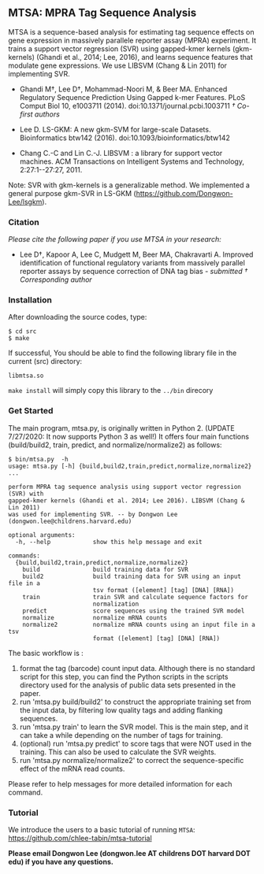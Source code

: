 ## MTSA: MPRA Tag Sequence Analysis

MTSA is a sequence-based analysis for estimating tag sequence effects on 
gene expression in massively parallele reporter assay (MPRA) experiment.
It trains a support vector regression (SVR) using gapped-kmer kernels (gkm-kernels)
(Ghandi et al., 2014; Lee, 2016), and learns sequence features that modulate
gene expressions. We use LIBSVM (Chang & Lin 2011) for implementing SVR.

* Ghandi M†, Lee D†, Mohammad-Noori M, & Beer MA. Enhanced Regulatory Sequence Prediction Using Gapped k-mer Features. PLoS Comput Biol 10, e1003711 (2014). doi:10.1371/journal.pcbi.1003711 *† Co-first authors*

* Lee D. LS-GKM: A new gkm-SVM for large-scale Datasets. Bioinformatics btw142 (2016). doi:10.1093/bioinformatics/btw142

* Chang C.-C and Lin C.-J. LIBSVM : a library for support vector machines. ACM Transactions on Intelligent Systems and Technology, 2:27:1--27:27, 2011.

Note: SVR with gkm-kernels is a generalizable method. We implemented a general purpose gkm-SVR in LS-GKM (https://github.com/Dongwon-Lee/lsgkm). 

### Citation

*Please cite the following paper if you use MTSA in your research:*

* Lee D†, Kapoor A, Lee C, Mudgett M, Beer MA, Chakravarti A. Improved identification of functional regulatory variants from massively parallel
reporter assays by sequence correction of DNA tag bias - *submitted* *† Corresponding author*

### Installation

After downloading the source codes, type:

    $ cd src
    $ make 

If successful, You should be able to find the following library file in the current (src) directory:

    libmtsa.so

`make install` will simply copy this library to the `../bin` direcory

### Get Started

The main program, mtsa.py, is originally written in Python 2. (UPDATE 7/27/2020: It now supports Python 3 as well!) 
It offers four main functions (build/build2, train, predict, and normalize/normalize2) as follows:

    $ bin/mtsa.py  -h
    usage: mtsa.py [-h] {build,build2,train,predict,normalize,normalize2} ...

    perform MPRA tag sequence analysis using support vector regression (SVR) with
    gapped-kmer kernels (Ghandi et al. 2014; Lee 2016). LIBSVM (Chang & Lin 2011)
    was used for implementing SVR. -- by Dongwon Lee
    (dongwon.lee@childrens.harvard.edu)

    optional arguments:
      -h, --help            show this help message and exit

    commands:
      {build,build2,train,predict,normalize,normalize2}
        build               build training data for SVR
        build2              build training data for SVR using an input file in a
                            tsv format ([element] [tag] [DNA] [RNA])
        train               train SVR and calculate sequence factors for
                            normalization
        predict             score sequences using the trained SVR model
        normalize           normalize mRNA counts
        normalize2          normalize mRNA counts using an input file in a tsv
                            format ([element] [tag] [DNA] [RNA])

The basic workflow is :

  1. format the tag (barcode) count input data. Although there is no standard script for this step, you can find the Python scripts in the scripts directory used for the analysis of public data sets presented in the paper.
  2. run 'mtsa.py build/build2' to construct the appropriate training set from the input data, by filtering low quality tags and adding flanking sequences.
  3. run 'mtsa.py train' to learn the SVR model. This is the main step, and it can take a while depending on the number of tags for training.
  4. (optional) run 'mtsa.py predict' to score tags that were NOT used in the training. This can also be used to calculate the SVR weights.
  5. run 'mtsa.py normalize/normalize2' to correct the sequence-specific effect of the mRNA read counts.

Please refer to help messages for more detailed information for each command.

### Tutorial

We introduce the users to a basic tutorial of running `MTSA`: https://github.com/chlee-tabin/mtsa-tutorial


**Please email Dongwon Lee (dongwon.lee AT childrens DOT harvard DOT edu) if you have any questions.**

